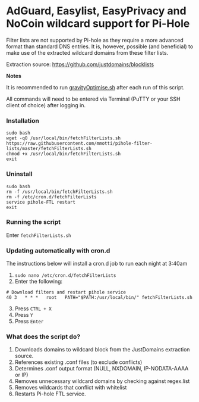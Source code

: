 # AdGuard, Easylist, EasyPrivacy and NoCoin wildcard support for Pi-Hole

Filter lists are not supported by Pi-hole as they require a more advanced format than standard DNS entries. It is, however, possible (and beneficial) to make use of the extracted wildcard domains from these filter lists.

Extraction source: https://github.com/justdomains/blocklists

**Notes**

It is recommended to run [gravityOptimise.sh](https://github.com/mmotti/pihole-gravity-optimise) after each run of this script.

All commands will need to be entered via Terminal (PuTTY or your SSH client of choice) after logging in.

### Installation
```
sudo bash
wget -qO /usr/local/bin/fetchFilterLists.sh https://raw.githubusercontent.com/mmotti/pihole-filter-lists/master/fetchFilterLists.sh
chmod +x /usr/local/bin/fetchFilterLists.sh
exit
```

### Uninstall
```
sudo bash
rm -f /usr/local/bin/fetchFilterLists.sh
rm -f /etc/cron.d/fetchFilterLists
service pihole-FTL restart
exit
```

### Running the script
Enter `fetchFilterLists.sh`

### Updating automatically with cron.d
The instructions below will install a cron.d job to run each night at 3:40am
1. `sudo nano /etc/cron.d/fetchFilterLists`
2. Enter the following:
```
# Download filters and restart pihole service
40 3   * * *   root   PATH="$PATH:/usr/local/bin/" fetchFilterLists.sh
```
3. Press `CTRL + X`
4. Press `Y`
5. Press `Enter`

### What does the script do?
1. Downloads domains to wildcard block from the JustDomains extraction source.
2. References existing .conf files (to exclude conflicts)
3. Determines .conf output format (NULL, NXDOMAIN, IP-NODATA-AAAA or IP)
4. Removes unnecessary wildcard domains by checking against regex.list
5. Removes wildcards that conflict with whitelist
6. Restarts Pi-hole FTL service.
